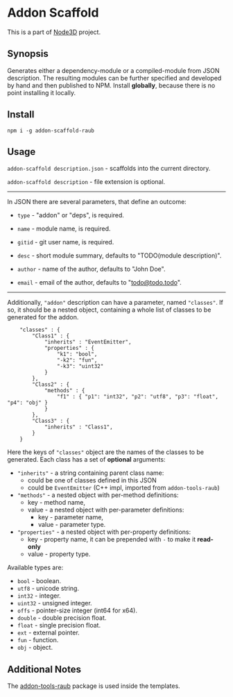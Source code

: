 # Addon Scaffold

This is a part of [Node3D](https://github.com/node-3d) project.


## Synopsis

Generates either a dependency-module or a compiled-module from JSON description.
The resulting modules can be further specified and developed by hand and
then published to NPM. Install **globally**, because there is no point installing
it locally.


## Install

`npm i -g addon-scaffold-raub`


## Usage

`addon-scaffold description.json` - scaffolds into the current directory.

`addon-scaffold description` - file extension is optional.


---

In JSON there are several parameters, that define an outcome:

* `type` - "addon" or "deps", is required.
* `name` - module name, is required.
* `gitid` - git user name, is required.

* `desc` - short module summary, defaults to "TODO(module description)".
* `author` - name of the author, defaults to "John Doe".
* `email` - email of the author, defaults to "todo@todo.todo".


---

Additionally, `"addon"` description can have a parameter, named `"classes"`. If so,
it should be a nested object, containing a whole list of classes to be generated
for the addon.

```
	"classes" : {
		"Class1" : {
			"inherits" : "EventEmitter",
			"properties" : {
				"k1": "bool",
				"-k2": "fun",
				"-k3": "uint32"
			}
		},
		"Class2" : {
			"methods" : {
				"f1" : { "p1": "int32", "p2": "utf8", "p3": "float", "p4": "obj" }
			}
		},
		"Class3" : {
			"inherits" : "Class1",
		}
	}
```

Here the keys of `"classes"` object are the names of the classes to be generated.
Each class has a set of **optional** arguments:

* `"inherits"` - a string containing parent class name:
	* could be one of classes defined in this JSON
	* could be `EventEmitter` (C++ impl, imported from `addon-tools-raub`)
* `"methods"` - a nested object with per-method definitions:
	* key - method name,
	* value - a nested object with per-parameter definitions:
		* key - parameter name,
		* value - parameter type.
* `"properties"` - a nested object with per-property definitions:
	* key - property name, it can be prepended with `-` to make it **read-only**
	* value - property type.

Available types are:

* `bool` - boolean.
* `utf8` - unicode string.
* `int32` - integer.
* `uint32` - unsigned integer.
* `offs` - pointer-size integer (int64 for x64).
* `double` - double precision float.
* `float` - single precision float.
* `ext` - external pointer.
* `fun` - function.
* `obj` - object.


## Additional Notes

The [addon-tools-raub](https://github.com/node-3d/addon-tools-raub)
package is used inside the templates.

